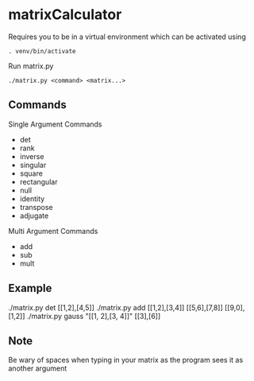 # matrixCalculator
Requires you to be in a virtual environment which can be activated using
```
. venv/bin/activate
```
Run matrix.py
```
./matrix.py <command> <matrix...> 
```

## Commands
Single Argument Commands
- det  
- rank  
- inverse  
- singular  
- square  
- rectangular  
- null  
- identity  
- transpose  
- adjugate  

Multi Argument Commands
- add
- sub
- mult

## Example
./matrix.py det [[1,2],[4,5]]
./matrix.py add [[1,2],[3,4]] [[5,6],[7,8]] [[9,0],[1,2]]
./matrix.py gauss "[[1, 2],[3, 4]]" [[3],[6]]

## Note
Be wary of spaces when typing in your matrix as the program sees it as another argument